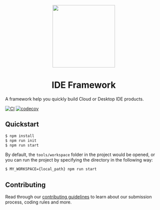 <p align="center">
  <a href="./">
    <img width="200" src="https://img.alicdn.com/imgextra/i3/O1CN0102K7a124hKJUMJWdh_!!6000000007422-2-tps-200-200.png" />
  </a>
</p>

<h1 align="center">IDE Framework</h1>

A framework help you quickly build Cloud or Desktop IDE products.

[![CI](https://github.com/ide-framework/core/actions/workflows/nodejs.yml/badge.svg?branch=main)](https://github.com/ide-framework/core/actions/workflows/nodejs.yml) [![codecov](https://codecov.io/gh/opensumi/core/branch/main/graph/badge.svg?token=07JAPLU957)](https://codecov.io/gh/opensumi/core)

## Quickstart

```bash
$ npm install
$ npm run init
$ npm run start
```

By default, the `tools/workspace` folder in the project would be opened, or you can run the project by specifying the directory in the following way:

```bash
$ MY_WORKSPACE={local_path} npm run start
```

## Contributing

Read through our [contributing guidelines](./CONTRIBUTING) to learn about our submission process, coding rules and more.
